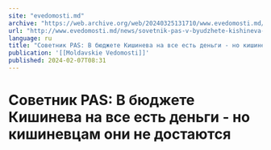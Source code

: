```yaml
---
site: "evedomosti.md"
archive: "https://web.archive.org/web/20240325131710/www.evedomosti.md/news/sovetnik-pas-v-byudzhete-kishineva-na-vse-est-dengi-no-kishi"
url: "http://www.evedomosti.md/news/sovetnik-pas-v-byudzhete-kishineva-na-vse-est-dengi-no-kishi"
language: ru
title: "Советник PAS: В бюджете Кишинева на все есть деньги - но кишиневцам они не достаются"
publication: '[[Moldavskie Vedomosti]]'
published: 2024-02-07T08:31
---
```


# Советник PAS: В бюджете Кишинева на все есть деньги - но кишиневцам они не достаются

